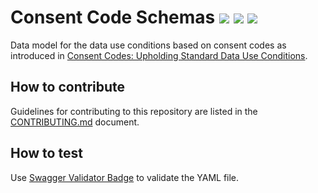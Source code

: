 # Consent Code Schemas [![](https://travis-ci.org/ga4gh/ga4gh-consent-policy.svg?branch=develop)](https://travis-ci.org/ga4gh/ga4gh-consent-policy) [![](https://img.shields.io/badge/license-Apache%202-blue.svg)](https://raw.githubusercontent.com/ga4gh/ga4gh-consent-policy/develop/LICENSE) [![](https://raw.githubusercontent.com/ZenHubIO/support/master/zenhub-badge.png)](https://zenhub.com)

Data model for the data use conditions based on consent codes as introduced in [Consent Codes: Upholding Standard Data Use Conditions](http://journals.plos.org/plosgenetics/article?id=10.1371/journal.pgen.1005772).

## How to contribute

Guidelines for contributing to this repository are listed in the [CONTRIBUTING.md](CONTRIBUTING.md) document.

## How to test

Use [Swagger Validator Badge](https://github.com/swagger-api/validator-badge) to validate the YAML file.